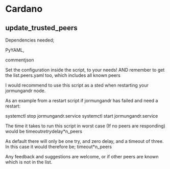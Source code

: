 # Cardano

## update_trusted_peers
Dependencies needed;

PyYAML,

commentjson

Set the configuration inside the script, to your needs!
AND remember to get the list.peers.yaml too, which includes all known peers

I would recommend to use this script as a sted when restarting your jormungandr node.

As an example from a restart script if jormungandr has failed and need a restart:

systemctl stop jormungandr.service
<RUN update_trusted_peers>
systemctl start jormungandr.service
  
The time it takes to run this script in worst case (If no peers are responding) would be 
timeout*retry*delay*n_peers

As default there will only be one try, and zero delay, and a timeout of three.
In this case it would therefore be;
timeout*n_peers

Any feedback and suggestions are welcome, or if other peers are known which is not in the list.
